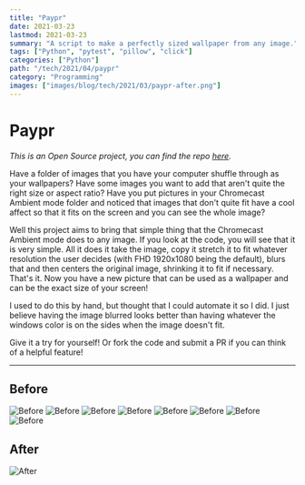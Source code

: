 ```yaml
---
title: "Paypr"
date: 2021-03-23
lastmod: 2021-03-23
summary: "A script to make a perfectly sized wallpaper from any image."
tags: ["Python", "pytest", "pillow", "click"]
categories: ["Python"]
path: "/tech/2021/04/paypr"
category: "Programming"
images: ["images/blog/tech/2021/03/paypr-after.png"]
---
```


# Paypr

_This is an Open Source project, you can find the repo [here](https://github.com/thejayhaykid/paypr)._

Have a folder of images that you have your computer shuffle through as your wallpapers? Have some images you want to add that aren't quite the right size or aspect ratio? Have you put pictures in your Chromecast Ambient mode folder and noticed that images that don't quite fit have a cool affect so that it fits on the screen and you can see the whole image?

Well this project aims to bring that simple thing that the Chromecast Ambient mode does to any image. If you look at the code, you will see that it is very simple. All it does it take the image, copy it stretch it to fit whatever resolution the user decides (with FHD 1920x1080 being the default), blurs that and then centers the original image, shrinking it to fit if necessary. That's it. Now you have a new picture that can be used as a wallpaper and can be the exact size of your screen!

I used to do this by hand, but thought that I could automate it so I did. I just believe having the image blurred looks better than having whatever the windows color is on the sides when the image doesn't fit.

Give it a try for yourself! Or fork the code and submit a PR if you can think of a helpful feature!

---

## Before

![Before](images/blog/tech/2021/03/paypr-after.png)
![Before](../../../resource/images/blog/tech/2021/03/paypr-before.png)
![Before](../../../../resource/images/blog/tech/2021/03/paypr-before.png)
![Before](../../../../../resource/images/blog/tech/2021/03/paypr-before.png)
![Before](../../../../../../resource/images/blog/tech/2021/03/paypr-before.png)
![Before](../../../../../../../resource/images/blog/tech/2021/03/paypr-before.png)
![Before](../../../../../../../../resource/images/blog/tech/2021/03/paypr-before.png)
![Before](../../../../../../../../../resource/images/blog/tech/2021/03/paypr-before.png)

## After

![After](../../../../../resource/images/blog/tech/2021/03/paypr-after.png)
